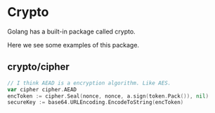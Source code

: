 # Crypto

Golang has a built-in package called crypto. 

Here we see some examples of this package. 

## crypto/cipher

```go
// I think AEAD is a encryption algorithm. Like AES.
var cipher cipher.AEAD
encToken := cipher.Seal(nonce, nonce, a.sign(token.Pack()), nil)
secureKey := base64.URLEncoding.EncodeToString(encToken)
```